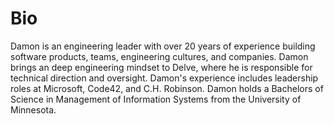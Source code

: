 # Bio

Damon is an engineering leader with over 20 years of experience building software products, teams, engineering cultures, and companies. Damon brings an deep engineering mindset to Delve, where he is responsible for technical direction and oversight. Damon's experience includes leadership roles at Microsoft, Code42, and C.H. Robinson. Damon holds a Bachelors of Science in Management of Information Systems from the University of Minnesota.
